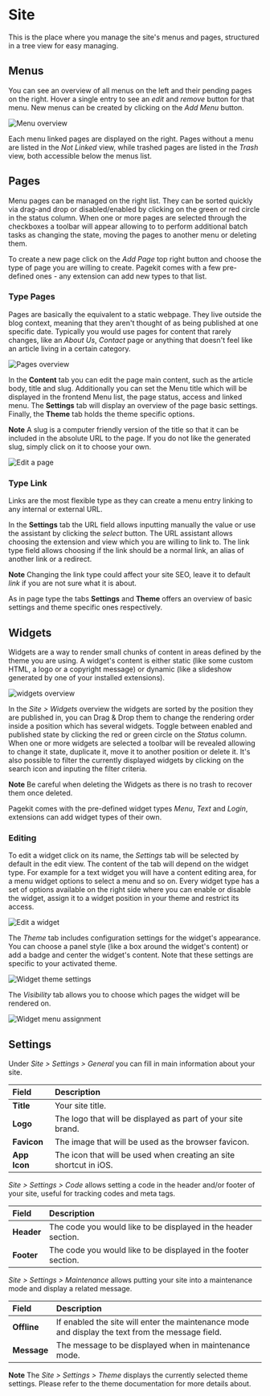 # Site
<p class="uk-article-lead">This is the place where you manage the site's menus and pages, structured in a tree view for easy managing.</p>

## Menus
You can see an overview of all menus on the left and their pending pages on the right. Hover a single entry to see an _edit_ and _remove_ button for that menu. New menus can be created by clicking on the _Add Menu_ button.

![Menu overview](assets/site.png)

Each menu linked pages are displayed on the right. Pages without a menu are listed in the _Not Linked_ view, while trashed pages are listed in the _Trash_ view, both accessible below the menus list.

## Pages
Menu pages can be managed on the right list. They can be sorted quickly via drag-and drop or disabled/enabled by clicking on the green or red circle in the status column. When one or more pages are selected through the checkboxes a toolbar will appear allowing to to perform additional batch tasks as changing the state, moving the pages to another menu or deleting them.

To create a new page click on the _Add Page_ top right button and choose the type of page you are willing to create. Pagekit comes with a few pre-defined ones - any extension can add new types to that list.

### Type Pages
Pages are basically the equivalent to a static webpage. They live outside the blog context, meaning that they aren't thought of as being published at one specific date. Typically you would use pages for content that rarely changes, like an _About Us_, _Contact_ page or anything that doesn't feel like an article living in a certain category.

![Pages overview](assets/site-pages.png)

In the **Content** tab you can edit the page main content, such as the article body, title and slug. Additionally you can set the Menu title which will be displayed in the frontend Menu list, the page status, access and linked menu. The **Settings** tab will display an overview of the page basic settings. Finally, the **Theme** tab holds the theme specific options.

**Note** A slug is a computer friendly version of the title so that it can be included in the absolute URL to the page. If you do not like the generated slug, simply click on it to choose your own.

![Edit a page](assets/site-page-edit.png)

### Type Link
Links are the most flexible type as they can create a menu entry linking to any internal or external URL.

In the **Settings** tab the URL field allows inputting manually the value or use the assistant by clicking the _select_ button. The URL assistant allows choosing the extension and view which you are willing to link to. The link type field allows choosing if the link should be a normal link, an alias of another link or a redirect.

**Note** Changing the link type could affect your site SEO, leave it to default _link_ if you are not sure what it is about.

As in page type the tabs **Settings** and **Theme** offers an overview of basic settings and theme specific ones respectively.

## Widgets
Widgets are a way to render small chunks of content in areas defined by the theme you are using. A widget's content is either static (like some custom HTML, a logo or a copyright message) or dynamic (like a slideshow generated by one of your installed extensions).

![widgets overview](assets/site-widgets.png)

In the _Site > Widgets_ overview the widgets are sorted by the position they are published in, you can Drag & Drop them to change the rendering order inside a position which has several widgets. Toggle between enabled and published state by clicking the red or green circle on the _Status_ column. When one or more widgets are selected a toolbar will be revealed allowing to change it state, duplicate it, move it to another position or delete it. It's also possible to filter the currently displayed widgets by clicking on the search icon and inputing the filter criteria.

**Note** Be careful when deleting the Widgets as there is no trash to recover them once deleted.

Pagekit comes with the pre-defined widget types _Menu_, _Text_ and _Login_, extensions can add widget types of their own.

### Editing
To edit a widget click on its name, the _Settings_ tab will be selected by default in the edit view. The content of the tab will depend on the widget type. For example for a text widget you will have a content editing area, for a menu widget options to select a menu and so on. Every widget type has a set of options available on the right side where you can enable or disable the widget, assign it to a widget position in your theme and restrict its access.

![Edit a widget](assets/site-widget-edit.png)

The _Theme_ tab includes configuration settings for the widget's appearance. You can choose a panel style (like a box around the widget's content) or add a badge and center the widget's content. Note that these settings are specific to your activated theme.

![Widget theme settings](assets/site-widget-theme.png)

The _Visibility_ tab allows you to choose which pages the widget will be rendered on.

![Widget menu assignment](assets/site-widget-assignment.png)

## Settings
Under _Site > Settings > General_ you can fill in main information about your site.

Field        | Description
:----------- | :----------------------------------------------------------------
**Title**    | Your site title.
**Logo**     | The logo that will be displayed as part of your site brand.
**Favicon**  | The image that will be used as the browser favicon.
**App Icon** | The icon that will be used when creating an site shortcut in iOS.

_Site > Settings > Code_ allows setting a code in the header and/or footer of your site, useful for tracking codes and meta tags.

Field      | Description
:--------- | :-------------------------------------------------------------
**Header** | The code you would like to be displayed in the header section.
**Footer** | The code you would like to be displayed in the footer section.

_Site > Settings > Maintenance_ allows putting your site into a maintenance mode and display a related message.

Field       | Description
:---------- | :-----------------------------------------------------------------------------------------------
**Offline** | If enabled the site will enter the maintenance mode and display the text from the message field.
**Message** | The message to be displayed when in maintenance mode.

**Note** The _Site > Settings > Theme_ displays the currently selected theme settings. Please refer to the theme documentation for more details about.
